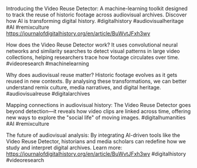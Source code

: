 Introducing the Video Reuse Detector: A machine-learning toolkit designed to track the reuse of historic footage across audiovisual archives. Discover how AI is transforming digital history. #digitalhistory #audiovisualheritage #AI #remixculture https://journalofdigitalhistory.org/en/article/BuWvtJFxh3wy

How does the Video Reuse Detector work? It uses convolutional neural networks and similarity searches to detect visual patterns in large video collections, helping researchers trace how footage circulates over time. #videoresearch #machinelearning

Why does audiovisual reuse matter? Historic footage evolves as it gets reused in new contexts. By analysing these transformations, we can better understand remix culture, media narratives, and digital heritage. #audiovisualreuse #digitalarchives

Mapping connections in audiovisual history: The Video Reuse Detector goes beyond detection—it reveals how video clips are linked across time, offering new ways to explore the "social life" of moving images. #digitalhumanities #AI #remixculture

The future of audiovisual analysis: By integrating AI-driven tools like the Video Reuse Detector, historians and media scholars can redefine how we study and interpret digital archives. Learn more: https://journalofdigitalhistory.org/en/article/BuWvtJFxh3wy #digitalhistory #videoresearch
